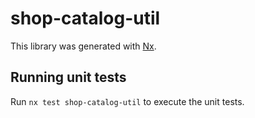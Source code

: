 # shop-catalog-util

This library was generated with [Nx](https://nx.dev).

## Running unit tests

Run `nx test shop-catalog-util` to execute the unit tests.
